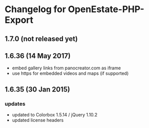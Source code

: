 Changelog for OpenEstate-PHP-Export
===================================


1.7.0 (not released yet)
------------------------


1.6.36 (14 May 2017)
--------------------

-   embed gallery links from panocreator.com as iframe
-   use https for embedded videos and maps (if supported)


1.6.35 (30 Jan 2015)
--------------------

### updates

-   updated to Colorbox 1.5.14 / jQuery 1.10.2
-   updated license headers
